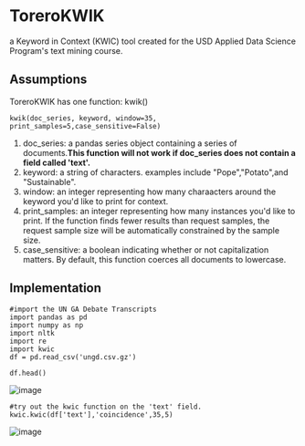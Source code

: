 # ToreroKWIK
a Keyword in Context (KWIC) tool created for the USD Applied Data Science Program's text mining course.

## Assumptions
ToreroKWIK has one function: kwik()
```
kwik(doc_series, keyword, window=35, print_samples=5,case_sensitive=False)
```

<ol>
  <li>doc_series: a pandas series object containing a series of documents.<b>This function will not work if doc_series does not contain a field called 'text'.</b></li>
  <li>keyword: a string of characters. examples include "Pope","Potato",and "Sustainable".</li>
  <li>window: an integer representing how many charaacters around the keyword you'd like to print for context.</li>
  <li>print_samples: an integer representing how many instances you'd like to print. If the function finds fewer results than request samples, the request sample size will be automatically constrained by the sample size.</li>
  <li>case_sensitive: a boolean indicating whether or not capitalization matters. By default, this function coerces all documents to lowercase.</li>
</ol>

## Implementation
```
#import the UN GA Debate Transcripts
import pandas as pd
import numpy as np
import nltk
import re 
import kwic
df = pd.read_csv('ungd.csv.gz')

df.head()
```
![image](https://user-images.githubusercontent.com/36943200/169202474-429b793b-c81c-451b-a30d-866460e607fb.png)

```
#try out the kwic function on the 'text' field.
kwic.kwic(df['text'],'coincidence',35,5)
```
![image](https://user-images.githubusercontent.com/36943200/169202637-7ee39243-6c2f-4e31-ac12-838b9371495a.png)
